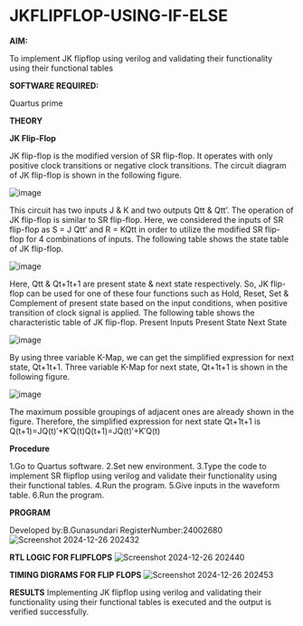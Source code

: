 # JKFLIPFLOP-USING-IF-ELSE

**AIM:** 

To implement  JK flipflop using verilog and validating their functionality using their functional tables

**SOFTWARE REQUIRED:**

Quartus prime

**THEORY**

**JK Flip-Flop**

JK flip-flop is the modified version of SR flip-flop. It operates with only positive clock transitions or negative clock transitions. The circuit diagram of JK flip-flop is shown in the following figure.

![image](https://github.com/naavaneetha/JKFLIPFLOP-USING-IF-ELSE/assets/154305477/a649c30b-232b-4558-b188-fd6c09845180)


This circuit has two inputs J & K and two outputs Qtt & Qtt’. The operation of JK flip-flop is similar to SR flip-flop. Here, we considered the inputs of SR flip-flop as S = J Qtt’ and R = KQtt in order to utilize the modified SR flip-flop for 4 combinations of inputs. The following table shows the state table of JK flip-flop.

![image](https://github.com/naavaneetha/JKFLIPFLOP-USING-IF-ELSE/assets/154305477/c4360742-e8a8-4937-b089-c46c0433f9a3)

 
Here, Qtt & Qt+1t+1 are present state & next state respectively. So, JK flip-flop can be used for one of these four functions such as Hold, Reset, Set & Complement of present state based on the input conditions, when positive transition of clock signal is applied. The following table shows the characteristic table of JK flip-flop. Present Inputs Present State Next State
 
![image](https://github.com/naavaneetha/JKFLIPFLOP-USING-IF-ELSE/assets/154305477/6c275261-a6d5-4c37-a3a7-1e88ca11c4cd)

By using three variable K-Map, we can get the simplified expression for next state, Qt+1t+1. Three variable K-Map for next state, Qt+1t+1 is shown in the following figure.
 
![image](https://github.com/naavaneetha/JKFLIPFLOP-USING-IF-ELSE/assets/154305477/5174f41b-0ce0-4329-a372-6d1943ea6673)

The maximum possible groupings of adjacent ones are already shown in the figure. Therefore, the simplified expression for next state Qt+1t+1 is Q(t+1)=JQ(t)′+K′Q(t)Q(t+1)=JQ(t)′+K′Q(t)

**Procedure**

1.Go to Quartus software.
2.Set new environment.
3.Type the code to implement SR flipflop using verilog and validate their functionality using their functional tables.
4.Run the program.
5.Give inputs in the waveform table.
6.Run the program.

**PROGRAM**

Developed by:B.Gunasundari
RegisterNumber:24002680
![Screenshot 2024-12-26 202432](https://github.com/user-attachments/assets/29805889-ec11-4b76-b2ed-b7cfbcd104af)


**RTL LOGIC FOR FLIPFLOPS**
![Screenshot 2024-12-26 202440](https://github.com/user-attachments/assets/e0d7a7fa-d334-4d42-8164-f4603623aa69)


**TIMING DIGRAMS FOR FLIP FLOPS**
![Screenshot 2024-12-26 202453](https://github.com/user-attachments/assets/e003b28a-4d2d-4d1a-913e-37f1c4bf09a6)


**RESULTS**
Implementing JK flipflop using verilog and validating their functionality using their functional tables is executed and the output is verified successfully.
